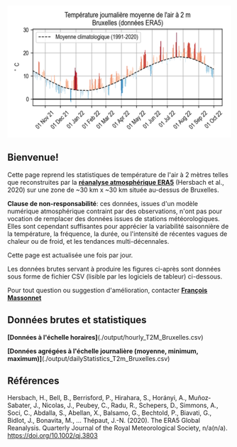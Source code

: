 <p align="center">
<img src="./figs/last_1yr.png" width="1200">
</p>

## Bienvenue!
Cette page reprend les statistiques de température de l'air à 2 mètres telles que reconstruites par la **[réanalyse atmosphérique ERA5](https://rmets.onlinelibrary.wiley.com/doi/10.1002/qj.3803)** (Hersbach et al., 2020) sur une zone de ~30 km x ~30 km située au-dessus de Bruxelles. 

**Clause de non-responsabilité**: ces données, issues d'un modèle numérique atmosphérique contraint par des observations, n'ont pas pour vocation de remplacer des données issues de stations météorologiques. Elles sont cependant suffisantes pour apprécier la variabilité saisonnière de la température, la fréquence, la durée, ou l'intensité de récentes vagues de chaleur ou de froid, et les tendances multi-décennales.


Cette page est actualisée une fois par jour.

Les données brutes servant à produire les figures ci-après sont données sous forme de fichier CSV (lisible par les logiciels de tableur) ci-dessous.

Pour tout question ou suggestion d'amélioration, contacter **[François Massonnet](mailto:francois.massonnet@uclouvain.be)**

## Données brutes et statistiques
**[Données à l'échelle horaires]**(./output/hourly_T2M_Bruxelles.csv)

**[Données agrégées à l'échelle journalière (moyenne, minimum, maximum)]**(./output/dailyStatistics_T2m_Bruxelles.csv)

## Références
Hersbach, H., Bell, B., Berrisford, P., Hirahara, S., Horányi, A., Muñoz‐Sabater, J., Nicolas, J., Peubey, C., Radu, R., Schepers, D., Simmons, A., Soci, C., Abdalla, S., Abellan, X., Balsamo, G., Bechtold, P., Biavati, G., Bidlot, J., Bonavita, M., … Thépaut, J.-N. (2020). The ERA5 Global Reanalysis. Quarterly Journal of the Royal Meteorological Society, n/a(n/a). https://doi.org/10.1002/qj.3803

